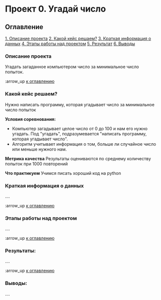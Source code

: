 # Проект 0. Угадай число

## Оглавление
[1. Описание проекта](https://github.com/AlAnKazarin/sf_data_science/tree/main/project_0/README.md#Описание-проекта)
[2. Какой кейс решаем?](https://github.com/AlAnKazarin/sf_data_science/tree/main/project_0/README.md#Какой-кейс-решаем)
[3. Краткая информация о данных](https://github.com/AlAnKazarin/sf_data_science/tree/main/project_0/README.md#Краткая-информация-о-данных)
[4. Этапы работы над проектом](https://github.com/AlAnKazarin/sf_data_science/tree/main/project_0/README.md#Этапы-работы-над-проектом)
[5. Результат](https://github.com/AlAnKazarin/sf_data_science/tree/main/project_0/README.md#Результат)
[6. Выводы](https://github.com/AlAnKazarin/sf_data_science/tree/main/project_0/README.md#Выводы)

### Описание проекта
Угадать загаданное компьютером число за минимальное число попыток.

:arrow_up [к оглавлению](https://github.com/AlAnKazarin/sf_data_science/tree/main/project_0/README.md#Оглавление)


### Какой кейс решаем?
Нужно написать программу, которая угадывает число за минимальное число попыток

**Условия соревнования:**
- Компьютер загадывает целое число от 0 до 100 и нам его нужно угадать. Под "угадать", подразумевается "написать программу, которая угадывает число".
- Алгоритм учитывает информация о том, больше ли случайное число или меньше нужного нам.

**Метрика качества**
Результаты оцениваются по среднему количеству попыток при 1000 повторений

**Что практикуем**
Учимся писать хороший код на python


### Краткая информация о данных
....

:arrow_up [к оглавлению](https://github.com/AlAnKazarin/sf_data_science/tree/main/project_0/README.md#Оглавление)


### Этапы работы над проектом
....

:arrow_up [к оглавлению](https://github.com/AlAnKazarin/sf_data_science/tree/main/project_0/README.md#Оглавление)


### Результаты:
....

:arrow_up [к оглавлению](https://github.com/AlAnKazarin/sf_data_science/tree/main/project_0/README.md#Оглавление)


### Выводы:
....